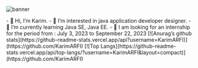 <p align=”center”>
    <img width=”200" height=”200" src=”https://user-images.githubusercontent.com/100566437/236530703-36994b6a-1727-4091-84fe-a7efb20cf952.svg) alt="banner">
</p>
- 👋 Hi, I’m Karim.
- 👀 I’m interested in java application developer designer.
- 🌱 I’m currently learning Java SE, Java EE.
- 💞️ I am looking for an internship for the period from : July 3, 2023 to September 22, 2023
[![Anurag’s github stats](https://github-readme-stats.vercel.app/api?username=KarimARFI)](https://github.com/KarimARFI)
[![Top Langs](https://github-readme-stats.vercel.app/api/top-langs/?username=KarimARFI&layout=compact)](https://github.com/KarimARFI)
